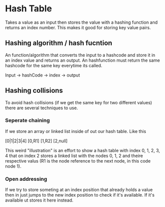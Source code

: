 ﻿# Hash Table
Takes a value as an input then stores the value with a hashing function and returns an index number. This makes it good for storing key value pairs. 

## Hashing algorithm / hash fucntion
An function/algorithm that converts the input to a hashcode and store it in an index value and returns an output.
An hashfunction must return the same hashcode for the same key everytime its called.

Input -> hashCode -> index -> output

## Hashing collisions
To avoid hash collisions (if we get the same key for two different values) there are several techniques to use. 

### Seperate chaining
If we store an array or linked list inside of out our hash table. Like this 

[0|1|2|3|4]
	[0,R1]
		[1,R2]
			[2,null]

This weird "illustration" is an effort to show a hash table with index 0, 1, 2, 3, 4 that on index 2 stores a linked list with the nodes 
0, 1, 2 and theire respective valus (R1 is the node reference to the next node, in this code node 1).


### Open addressing
If we try to store someting at an index position that already holds a value then in just jumps to the new index position 
to check if it's available. If it's available ut stores it here instead.
